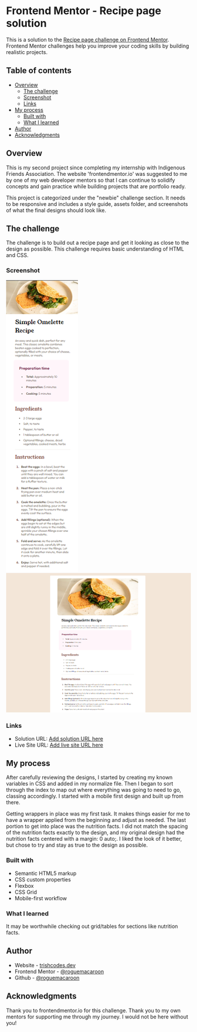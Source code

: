 # Frontend Mentor - Recipe page solution

This is a solution to the [Recipe page challenge on Frontend Mentor](https://www.frontendmentor.io/challenges/recipe-page-KiTsR8QQKm). Frontend Mentor challenges help you improve your coding skills by building realistic projects.

## Table of contents

- [Overview](#overview)
  - [The challenge](#the-challenge)
  - [Screenshot](#screenshot)
  - [Links](#links)
- [My process](#my-process)
  - [Built with](#built-with)
  - [What I learned](#what-i-learned)
- [Author](#author)
- [Acknowledgments](#acknowledgments)


## Overview

This is my second project since completing my internship with Indigenous Friends Association. The website 'frontendmentor.io' was suggested to me by one of my web developer mentors so that I can continue to solidify concepts and gain practice while building projects that are portfolio ready.

This project is categorized under the "newbie" challenge section. It needs to be responsive and includes a style guide, assets folder, and screenshots of what the final designs should look like.

## The challenge

The challenge is to build out a recipe page and get it looking as close to the design as possible. This challenge requires basic understanding of HTML and CSS.

### Screenshot

![mobile version](../design/mobile.png)
![mobile version](../design/desktop.png)


### Links

- Solution URL: [Add solution URL here](https://your-solution-url.com)
- Live Site URL: [Add live site URL here](https://your-live-site-url.com)

## My process
After carefully reviewing the designs, I started by creating my known variables in CSS and added in my normalize file. 
Then I began to sort through the index to map out where everything was going to need to go, classing accordingly. 
I started with a mobile first design and built up from there.

Getting wrappers in place was my first task. It makes things easier for me to have a wrapper applied from the beginning and adjust as needed. 
The last portion to get into place was the nutrition facts. I did not match the spacing of the nutrition facts exactly to the design, and my original design had the nutrition facts centered with a margin: 0 auto;. I liked the look of it better, but chose to try and stay as true to the design as possible.  

### Built with

- Semantic HTML5 markup
- CSS custom properties
- Flexbox
- CSS Grid
- Mobile-first workflow

### What I learned
It may be worthwhile checking out grid/tables for sections like nutrition facts. 

## Author

- Website - [trishcodes.dev](https://www.trishcodes.dev)
- Frontend Mentor - [@roguemacaroon](https://www.frontendmentor.io/profile/roguemacaroon)
- Github - [@roguemacaroon](https://github.com/roguemacaroon)


## Acknowledgments

Thank you to frontendmentor.io for this challenge.
Thank you to my own mentors for supporting me through my journey. I would not be here without you!

